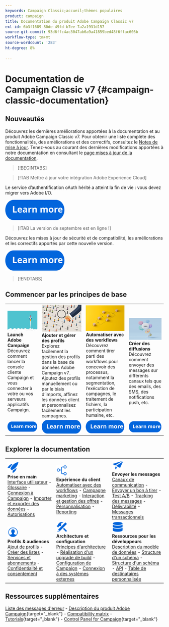 ```yaml
---
keywords: Campaign Classic;accueil;thèmes populaires
product: campaign
title: Documentation du produit Adobe Campaign Classic v7
exl-id: 6b3f1689-80de-49fd-b7ee-7a2a1931d157
source-git-commit: 93d6ffc4ac3047ab6a9a41859bed48f6ffac605b
workflow-type: tm+mt
source-wordcount: '283'
ht-degree: 8%

---
```


# Documentation de Campaign Classic v7 {#campaign-classic-documentation}

<!--![](platform/using/assets/do-not-localize/banner_acc_doc.jpg) -->

## Nouveautés

Découvrez les dernières améliorations apportées à la documentation et au produit Adobe Campaign Classic v7. Pour obtenir une liste complète des fonctionnalités, des améliorations et des correctifs, consultez le [Notes de mise à jour](rn/using/latest-release.md).  Tenez-vous au courant des dernières modifications apportées à notre documentation en consultant le [page mises à jour de la documentation](rn/using/documentation-updates.md).

>[!BEGINTABS]

>[!TAB Mettre à jour votre intégration Adobe Experience Cloud]

Le service d’authentification oAuth hérité a atteint la fin de vie : vous devez migrer vers Adobe I/O.

[![image](assets/do-not-localize/learn-more-button.svg)](integrations/using/configuring-adobe-io.md)

>[!TAB La version de septembre est en ligne !]

Découvrez les mises à jour de sécurité et de compatibilité, les améliorations et les correctifs apportés par cette nouvelle version.

[![image](assets/do-not-localize/learn-more-button.svg)](rn/using/latest-release.md)

>[!ENDTABS]

## Commencer par les principes de base

<table style="table-layout:fixed">
  <tr style="border: 0;">
    <td>
    <a href="platform/using/launching-adobe-campaign.md"><img src="assets/do-not-localize/start-launch.png"></a></a>
    <div><strong>Launch Adobe Campaign</strong><br/>Découvrez comment lancer la console cliente Campaign et vous connecter à votre ou vos serveurs applicatifs Campaign.</div>
    </td>
    <td>
    <a href="platform/using/about-profiles.md"><img src="assets/do-not-localize/start-profiles.png"></a>
    <div><strong>Ajouter et gérer des profils</strong><br/>Explorez facilement la gestion des profils dans la base de données Adobe Campaign v7. Ajoutez des profils manuellement ou par le biais d’imports, affinez les données client et personnalisez facilement les campagnes.</div>
    </td>
    <td>
    <a href="workflow/using/about-workflows.md"><img src="assets/do-not-localize/start-workflows.jpeg"></a>
    <div><strong>Automatiser avec des workflows</strong><br/>Découvrez comment tirer parti des workflows pour concevoir des processus, notamment la segmentation, l’exécution de campagnes, le traitement de fichiers, la participation humaine, etc.
    </div></td>
    <td>
    <a href="delivery/using/steps-about-delivery-creation-steps.md"><img src="assets/do-not-localize/start-deliveries.jpeg"></a>
    <div><strong>Créer des diffusions</strong><br/>Découvrez comment envoyer des messages sur différents canaux tels que des emails, des SMS, des notifications push, etc.</div>
    </td>
  </tr>
  <tr style="border: 0;">
    <td align="center"><a href="platform/using/launching-adobe-campaign.md"><img src="assets/do-not-localize/learn-more-button.svg"></a></td>
    <td align="center"><a href="platform/using/about-profiles.md"><img src="assets/do-not-localize/learn-more-button.svg"></a></td>
    <td align="center"><a href="workflow/using/about-workflows.md"><img src="assets/do-not-localize/learn-more-button.svg"></a></td>
    <td align="center"><a href="delivery/using/steps-about-delivery-creation-steps.md"><img src="assets/do-not-localize/learn-more-button.svg"></a></td>
    </tr>
</table>

## Explorer la documentation

<table style="table-layout:auto">
  <tr style="border: 0;">
    <td>
      <img src="assets/do-not-localize/icon-start.svg" width="35px">
    <br/>
      <strong>Prise en main</strong><br/><a href="platform/using/adobe-campaign-workspace.md">Interface utilisateur</a> - <a href="platform/using/ac-glossary.md">Glossaire</a> - <a href="platform/using/launching-adobe-campaign.md">Connexion à Campaign</a> - <a href="platform/using/get-started-data-import-export.md">Importer et exporter des données</a> - <a href="platform/using/access-management.md">Autorisations</a>
    </td>
    <td>
      <img src="assets/do-not-localize/icon-experience.svg" width="35px">
    <br/>
      <strong>Expérience du client</strong><br/><a href="workflow/using/about-workflows.md">Automatiser avec des workflows</a> - <a href="campaign/using/setting-up-marketing-campaigns.md">Campagne marketing</a> - <a href="interaction/using/interaction-and-offer-management.md">Interaction et gestion des offres</a> - <a href="delivery/using/about-personalization.md">Personnalisation</a> - <a href="reporting/using/about-adobe-campaign-reporting-tools.md">Reporting</a>
    </td>
    <td>
      <img src="assets/do-not-localize/icon-send.svg" width="35px">
    <br/>
      <strong>Envoyer les messages</strong><br/><a href="delivery/using/communication-channels.md">Canaux de communication</a> - <a href="delivery/using/steps-about-delivery-creation-steps.md#sending-a-proof">Envoyer un bon à tirer</a> - <a href="delivery/using/get-started-a-b-testing.md">Test A/B</a> - <a href="delivery/using/about-message-tracking.md">Tracking des messages</a> - <a href="delivery/using/about-deliverability.md">Délivrabilité</a> - <a href="message-center/using/about-transactional-messaging.md">Messages transactionnels</a>
    </td>
  </tr>
  <tr style="border: 0;">
    <td>
      <img src="assets/do-not-localize/icon_profile-audience.svg" width="35px">
      <br/>
      <strong>Profils &amp; audiences</strong><br/><a href="platform/using/adding-profiles.md">Ajout de profils</a> - <a href="platform/using/creating-and-managing-lists.md">Créer des listes</a> - <a href="delivery/using/about-services-and-subscriptions.md">Services et abonnements</a> - <a href="platform/using/privacy-management.md">Confidentialité et consentement</a>
    </td>
    <td>
      <img src="assets/do-not-localize/icon-configure.svg" width="35px">
      <br/>
      <strong>Architecture et configuration</strong><br/><a href="production/using/general-architecture.md">Principes d'architecture</a> - <a href="production/using/build-upgrade.md">Réalisation d'un upgrade de build</a> - <a href="production/using/configuration.md">Configuration de Campaign</a> - <a href="installation/using/external-accounts.md">Connexion à des systèmes externes</a>
    </td>
    <td>
      <img src="assets/do-not-localize/icon-dev.svg" width="35px">
      <br/>
      <strong>Ressources pour les développeurs</strong><br/><a href="configuration/using/about-data-model.md">Description du modèle de données</a> - <a href="configuration/using/about-schema-reference.md">Structure d'un schéma</a> - <a href="configuration/using/editing-forms.md">Structure d'un schéma</a> - <a href="configuration/using/about-web-services.md">API</a> - <a href="configuration/using/about-custom-recipient-table.md">Table de destinataires personnalisée</a>
    </td>
  </tr>
</table>

## Ressources supplémentaires

[Liste des messages d&#39;erreur](https://experienceleague.adobe.com/developer/campaign-errors/error_codes.html?lang=fr) - [Description du produit Adobe Campaign](https://helpx.adobe.com/fr/legal/product-descriptions/adobe-campaign-managed-cloud-services.html){target="_blank"} - [Compatibility matrix](rn/using/compatibility-matrix.md) - [Tutorials](https://experienceleague.adobe.com/docs/campaign-classic-learn/tutorials/overview.html?lang=fr){target="_blank"} - [Control Panel for Campaign](https://experienceleague.adobe.com/docs/control-panel/using/discover-control-panel/key-features.html?lang=fr){target="_blank"}
